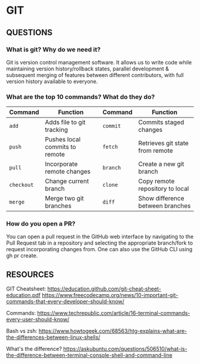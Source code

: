 # GIT

## QUESTIONS

### What is git? Why do we need it?

Git is version control management software. It allows us to write code while maintaining version history/rollback states, parallel development & subsequent merging of features between different contributors, with full version history available to everyone.
### What are the top 10 commands? What do they do?

|Command    |Function                       |Command    |Function                           |
|---       |---                             |---        |---                                |
|`add`     |Adds file to git tracking       |`commit`   |Commits staged changes             |
|`push`    |Pushes local commits to remote  |`fetch`    |Retrieves git state from remote    |
|`pull`    |Incorporate remote changes      |`branch`   |Create a new git branch            |
|`checkout`|Change current branch           |`clone`    |Copy remote repository to local    |
|`merge`   |Merge two git branches          |`diff`     |Show difference between branches   |

### How do you open a PR?

You can open a pull request in the GitHub web interface by navigating to the Pull Request tab in a repository and selecting the appropriate branch/fork to request incorporating changes from. One can also use the GitHub CLI using gh pr create.

## RESOURCES

GIT Cheatsheet:
https://education.github.com/git-cheat-sheet-education.pdf
https://www.freecodecamp.org/news/10-important-git-commands-that-every-developer-should-know/

Commands:
https://www.techrepublic.com/article/16-terminal-commands-every-user-should-know/

Bash vs zsh:
https://www.howtogeek.com/68563/htg-explains-what-are-the-differences-between-linux-shells/

What's the difference?
https://askubuntu.com/questions/506510/what-is-the-difference-between-terminal-console-shell-and-command-line
